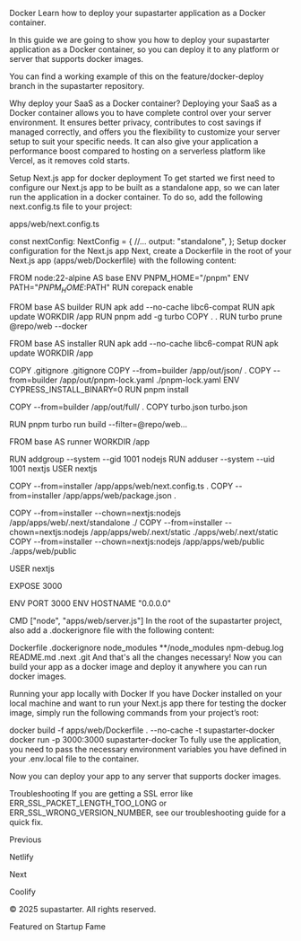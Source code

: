Docker
Learn how to deploy your supastarter application as a Docker container.

In this guide we are going to show you how to deploy your supastarter application as a Docker container, so you can deploy it to any platform or server that supports docker images.

You can find a working example of this on the feature/docker-deploy branch in the supastarter repository.

Why deploy your SaaS as a Docker container?
Deploying your SaaS as a Docker container allows you to have complete control over your server environment. It ensures better privacy, contributes to cost savings if managed correctly, and offers you the flexibility to customize your server setup to suit your specific needs. It can also give your application a performance boost compared to hosting on a serverless platform like Vercel, as it removes cold starts.

Setup Next.js app for docker deployment
To get started we first need to configure our Next.js app to be built as a standalone app, so we can later run the application in a docker container. To do so, add the following next.config.ts file to your project:

apps/web/next.config.ts

const nextConfig: NextConfig = {
  //...
  output: "standalone",
};
Setup docker configuration for the Next.js app
Next, create a Dockerfile in the root of your Next.js app (apps/web/Dockerfile) with the following content:


FROM node:22-alpine AS base
ENV PNPM_HOME="/pnpm"
ENV PATH="$PNPM_HOME:$PATH"
RUN corepack enable
 
FROM base AS builder
RUN apk add --no-cache libc6-compat
RUN apk update
WORKDIR /app
RUN pnpm add -g turbo
COPY . .
RUN turbo prune @repo/web --docker
 
FROM base AS installer
RUN apk add --no-cache libc6-compat
RUN apk update
WORKDIR /app
 
COPY .gitignore .gitignore
COPY --from=builder /app/out/json/ .
COPY --from=builder /app/out/pnpm-lock.yaml ./pnpm-lock.yaml
ENV CYPRESS_INSTALL_BINARY=0
RUN pnpm install
 
COPY --from=builder /app/out/full/ .
COPY turbo.json turbo.json
 
RUN pnpm turbo run build --filter=@repo/web...
 
FROM base AS runner
WORKDIR /app
 
RUN addgroup --system --gid 1001 nodejs
RUN adduser --system --uid 1001 nextjs
USER nextjs
 
COPY --from=installer /app/apps/web/next.config.ts .
COPY --from=installer /app/apps/web/package.json .
 
COPY --from=installer --chown=nextjs:nodejs /app/apps/web/.next/standalone ./
COPY --from=installer --chown=nextjs:nodejs /app/apps/web/.next/static ./apps/web/.next/static
COPY --from=installer --chown=nextjs:nodejs /app/apps/web/public ./apps/web/public
 
USER nextjs
 
EXPOSE 3000
 
ENV PORT 3000
ENV HOSTNAME "0.0.0.0"
 
CMD ["node", "apps/web/server.js"]
In the root of the supastarter project, also add a .dockerignore file with the following content:


Dockerfile
.dockerignore
node_modules
**/node_modules
npm-debug.log
README.md
.next
.git
And that's all the changes necessary! Now you can build your app as a docker image and deploy it anywhere you can run docker images.

Running your app locally with Docker
If you have Docker installed on your local machine and want to run your Next.js app there for testing the docker image, simply run the following commands from your project’s root:


docker build -f apps/web/Dockerfile . --no-cache -t supastarter-docker
docker run -p 3000:3000 supastarter-docker
To fully use the application, you need to pass the necessary environment variables you have defined in your .env.local file to the container.

Now you can deploy your app to any server that supports docker images.

Troubleshooting
If you are getting a SSL error like ERR_SSL_PACKET_LENGTH_TOO_LONG or ERR_SSL_WRONG_VERSION_NUMBER, see our troubleshooting guide for a quick fix.

Previous

Netlify

Next

Coolify

© 2025 supastarter. All rights reserved.

Featured on Startup Fame




